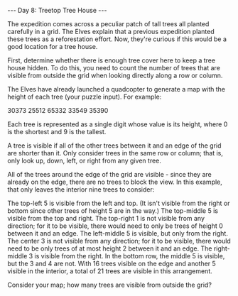 --- Day 8: Treetop Tree House ---

The expedition comes across a peculiar patch of tall trees all planted carefully in a grid. The Elves explain that a previous expedition planted these trees as a reforestation effort. Now, they're curious if this would be a good location for a tree house.

First, determine whether there is enough tree cover here to keep a tree house hidden. To do this, you need to count the number of trees that are visible from outside the grid when looking directly along a row or column.

The Elves have already launched a quadcopter to generate a map with the height of each tree (your puzzle input). For example:

30373
25512
65332
33549
35390

Each tree is represented as a single digit whose value is its height, where 0 is the shortest and 9 is the tallest.

A tree is visible if all of the other trees between it and an edge of the grid are shorter than it. Only consider trees in the same row or column; that is, only look up, down, left, or right from any given tree.

All of the trees around the edge of the grid are visible - since they are already on the edge, there are no trees to block the view. In this example, that only leaves the interior nine trees to consider:

The top-left 5 is visible from the left and top. (It isn't visible from the right or bottom since other trees of height 5 are in the way.)
The top-middle 5 is visible from the top and right.
The top-right 1 is not visible from any direction; for it to be visible, there would need to only be trees of height 0 between it and an edge.
The left-middle 5 is visible, but only from the right.
The center 3 is not visible from any direction; for it to be visible, there would need to be only trees of at most height 2 between it and an edge.
The right-middle 3 is visible from the right.
In the bottom row, the middle 5 is visible, but the 3 and 4 are not.
With 16 trees visible on the edge and another 5 visible in the interior, a total of 21 trees are visible in this arrangement.

Consider your map; how many trees are visible from outside the grid?
